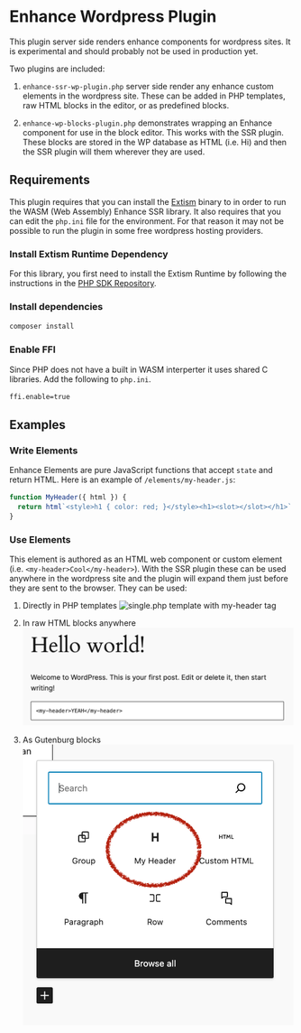# Enhance Wordpress Plugin

This plugin server side renders enhance components for wordpress sites.
It is experimental and should probably not be used in production yet.

Two plugins are included:
1. `enhance-ssr-wp-plugin.php` server side render any enhance custom elements in the wordpress site.
These can be added in PHP templates, raw HTML blocks in the editor, or as predefined blocks.

2. `enhance-wp-blocks-plugin.php` demonstrates wrapping an Enhance component for use in the block editor. 
This works with the SSR plugin. These blocks are stored in the WP database as HTML (i.e. <my-header>Hi</my-header>) and then the SSR plugin will them wherever they are used.


## Requirements
This plugin requires that you can install the [Extism](https://extism.org) binary to in order to run the WASM (Web Assembly) Enhance SSR library.
It also requires that you can edit the `php.ini` file for the environment. 
For that reason it may not be possible to run the plugin in some free wordpress hosting providers.

### Install Extism Runtime Dependency

For this library, you first need to install the Extism Runtime by following the instructions in the [PHP SDK Repository](https://github.com/extism/php-sdk#install-the-extism-runtime-dependency).

### Install dependencies

```sh
composer install
```

### Enable FFI
Since PHP does not have a built in WASM interperter it uses shared C libraries.
Add the following to `php.ini`.

```sh
ffi.enable=true
```

## Examples

### Write Elements
Enhance Elements are pure JavaScript functions that accept `state` and return HTML.
Here is an example of `/elements/my-header.js`:
```javascript
function MyHeader({ html }) {
  return html`<style>h1 { color: red; }</style><h1><slot></slot></h1>`
}
```

### Use Elements
This element is authored as an HTML web component or custom element (i.e. `<my-header>Cool</my-header>`).
With the SSR plugin these can be used anywhere in the wordpress site and the plugin will expand them just before they are sent to the browser.
They can be used:
1. Directly in PHP templates
![single.php template with my-header tag](/docs/images/in-php-templates.png)

2. In raw HTML blocks anywhere
![my-header tag in raw html block](/docs/images/in-html-blocks.png)

3. As Gutenburg blocks
![my-header in WP editor](/docs/images/in-gutenburg-block.png)


